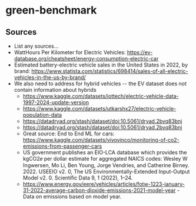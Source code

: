 # green-benchmark

## Sources

- List any sources...
- WattHours Per Kilometer for Electric Vehicles: https://ev-database.org/cheatsheet/energy-consumption-electric-car
- Estimated battery-electric vehicle sales in the United States in 2022, by brand: https://www.statista.com/statistics/698414/sales-of-all-electric-vehicles-in-the-us-by-brand/
- We also need to address for hybrid vehicles -- the EV dataset does not contain information about hybrids
  - https://www.kaggle.com/datasets/iottech/electric-vehicle-data-1997-2024-update-version
  - https://www.kaggle.com/datasets/utkarshx27/electric-vehicle-population-data
  - https://datadryad.org/stash/dataset/doi:10.5061/dryad.2bvq83bnj
  - https://datadryad.org/stash/dataset/doi:10.5061/dryad.2bvq83bnj
  - Great source: End to End ML for cars: https://www.kaggle.com/datasets/vivovinco/monitoring-of-co2-emissions-from-passenger-cars
  - US government publishes an EIO-LCA database which provides the kgCO2𝑒 per dollar estimate for aggregated NAICS codes:
        Wesley W Ingwersen, Mo Li, Ben Young, Jorge Vendries, and Catherine Birney.
        2022. USEEIO v2. 0, The US Environmentally-Extended Input-Output Model v2.
        0. Scientific Data 9, 1 (2022), 1–24.
  - https://www.energy.gov/eere/vehicles/articles/fotw-1223-january-31-2022-average-carbon-dioxide-emissions-2021-model-year - Data on emissions based on model year.
  
  
